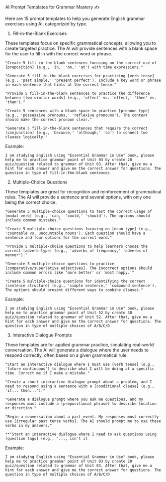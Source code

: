 AI Prompt Templates for Grammar Mastery ✍️

Here are 15 prompt templates to help you generate English grammar exercises using AI, categorized by type.

1. Fill-in-the-Blank Exercises

These templates focus on specific grammatical concepts, allowing you to create targeted practice. The AI will provide sentences with a blank space for the user to fill in with the correct word or phrase.

    "Create 5 fill-in-the-blank sentences focusing on the correct use of [preposition] (e.g., 'in,' 'on,' 'at') with time expressions." 

    "Generate 5 fill-in-the-blank exercises for practicing [verb tense] (e.g., 'past simple,' 'present perfect'). Include a key word or phrase in each sentence that hints at the correct tense."

    "Provide 5 fill-in-the-blank sentences to practice the difference between [two similar words] (e.g., 'affect' vs. 'effect,' 'then' vs. 'than')."

    "Create 5 sentences with a blank space to practice [pronoun type] (e.g., 'possessive pronouns,' 'reflexive pronouns'). The context should make the correct pronoun clear."

    "Generate 5 fill-in-the-blank sentences that require the correct [conjunction] (e.g., 'because,' 'although,' 'so') to connect two clauses logically."

Example:
```text
I am studying English using "Essential Grammar in Use" book, please help me to practice grammar point of Unit 03 by create 20 quiz/question related to grammar of Unit 03. After that, give me a hint for each answer and give me the correct answer for questions. The question in type of fill-in-the-blank sentences

```

2. Multiple-Choice Questions

These templates are great for recognition and reinforcement of grammatical rules. The AI will provide a sentence and several options, with only one being the correct choice.

    "Generate 5 multiple-choice questions to test the correct usage of [modal verb] (e.g., 'can,' 'could,' 'should'). The options should include common mistakes."

    "Create 5 multiple-choice questions focusing on [noun type] (e.g., 'countable vs. uncountable nouns'). Each question should have a sentence and four options for the correct word."

    "Provide 5 multiple-choice questions to help learners choose the correct [adverb type] (e.g., 'adverbs of frequency,' 'adverbs of manner')."

    "Generate 5 multiple-choice questions to practice [comparative/superlative adjectives]. The incorrect options should include common errors like 'more better' or 'most happy.'"

    "Create 5 multiple-choice questions for identifying the correct [sentence structure] (e.g., 'simple sentence,' 'compound sentence'). The options should present different ways to combine clauses."

Example:
```
I am studying English using "Essential Grammar in Use" book, please help me to practice grammar point of Unit 52 by create 30 quiz/question related to grammar of Unit 52. After that, give me a hint for each answer and give me the correct answer for questions. The question in type of multiple choices of A/B/C/D
```

3. Interactive Dialogue Prompts

These templates are for applied grammar practice, simulating real-world conversation. The AI will generate a dialogue where the user needs to respond correctly, often based on a given grammatical rule.

    "Start an interactive dialogue where I must use [verb tense] (e.g., 'future continuous') to describe what I will be doing at a specific time. Correct me if I make a mistake."

    "Create a short interactive dialogue prompt about a problem, and I need to respond using a sentence with a [conditional clause] (e.g., 'if... then...')."

    "Generate a dialogue prompt where you ask me questions, and my responses must include a [prepositional phrase] to describe location or direction."

    "Begin a conversation about a past event. My responses must correctly use [irregular past tense verbs]. The AI should prompt me to use these verbs in my answers."

    **"Start an interactive dialogue where I need to ask questions using [question tags] (e.g., '..., isn't it

Example:
```
I am studying English using "Essential Grammar in Use" book, please help me to practice grammar point of Unit 03 by create 20 quiz/question related to grammar of Unit 03. After that, give me a hint for each answer and give me the correct answer for questions. The question in type of multiple choices of A/B/C/D
```
